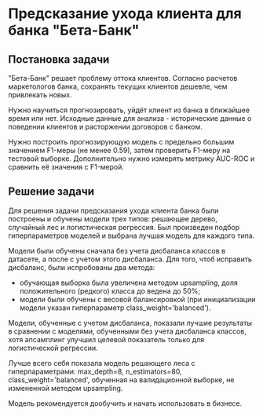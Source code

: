 # Предсказание ухода клиента для банка "Бета-Банк"
## Постановка задачи
"Бета-Банк" решает проблему оттока клиентов. Согласно расчетов маркетологов банка, сохранять текущих клиентов дешевле, чем привлекать новых.

Нужно научиться прогнозировать, уйдёт клиент из банка в ближайшее время или нет. Исходные данные для анализа - исторические данные о поведении клиентов и расторжении договоров с банком.

Нужно построить прогнозирующую модель с предельно большим значением F1-меры (не менее 0.59), затем проверить F1-меру на тестовой выборке. Дополнительно нужно измерять метрику AUC-ROC и сравнить её значения с F1-мерой.

## Решение задачи
Для решения задачи предсказания ухода клиента банка были построены и обучены модели трех типов: решающее дерево, случайный лес и логистическая регрессия. Был произведен подбор гиперпараметров моделей и выбрана лучшая модель для каждого типа.

Модели были обучены сначала без учета дисбаланса классов в датасете, а после с учетом этого дисбаланса. Для того, чтоб исправить дисбаланс, были испробованы два метода:

* обучающая выборка была увеличена методом upsampling, доля положительного (редкого) класса до ведена до 50%;
* модели были обучены с весовой балансировкой (при инициализации модели указан гиперпараметр class_weight='balanced').

Модели, обученные с учетом дисбаланса, показали лучшие результаты в сравнении с моделями, обученными без учета дисбаланса классов, хотя апсамплинг улучшил целевой показатель только для логистической регрессии.

Лучше всего себя показала модель решающего леса с гиперпараметрами: max_depth=8, n_estimators=80, class_weight='balanced', обученная на валидационной выборке, не измененной методом upsampling.

Модель рекомендуется дообучить и начать использовать в бизнесе.